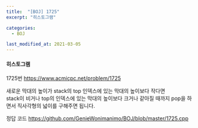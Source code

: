 ```yaml
---
title:  "[BOJ] 1725"
excerpt: "히스토그램"

categories:
  - BOJ

last_modified_at: 2021-03-05
---
```


#### 히스토그램

1725번 <https://www.acmicpc.net/problem/1725>

새로운 막대의 높이가 stack의 top 인덱스에 있는 막대의 높이보다 작다면<br>
stack이 비거나 top의 인덱스에 있는 막대의 높이보다 크거나 같아질 때까지 pop을 하면서 직사각형의 넓이를 구해주면 됩니다.

정답 코드 <https://github.com/GenieWonimanimo/BOJ/blob/master/1725.cpp>